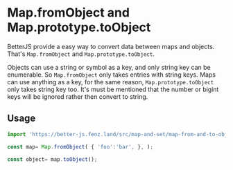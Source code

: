 # Map.fromObject and Map.prototype.toObject

BetterJS provide a easy way to convert data between maps and objects. 
That's `Map.fromObject` and `Map.prototype.toObject`. 

Objects can use a string or symbol as a key, and only string key can be enumerable. 
So `Map.fromObject` only takes entries with string keys. 
Maps can use anything as a key, for the same reason, `Map.prototype.toObject` only takes string key too. 
It's must be mentioned that the number or bigint keys will be ignored rather then convert to string. 

## Usage

```javascript
import 'https://better-js.fenz.land/src/map-and-set/map-from-and-to-object.js';

const map= Map.fromObject( { 'foo':'bar', }, );

const object= map.toObject();

```
